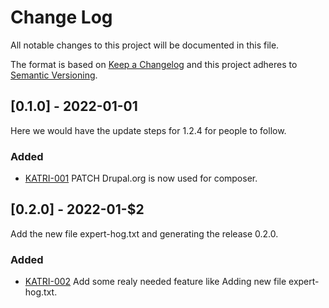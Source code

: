 
# Change Log

All notable changes to this project will be documented in this file.

The format is based on [Keep a Changelog](http://keepachangelog.com/)
and this project adheres to [Semantic Versioning](http://semver.org/).

## [0.1.0] - 2022-01-01
  
Here we would have the update steps for 1.2.4 for people to follow.

### Added

- [KATRI-001](http://tickets.ketri.github.com/browse/KATRI-001)
  PATCH Drupal.org is now used for composer.
## [0.2.0] - 2022-01-$2

Add the new file expert-hog.txt and generating the release 0.2.0.

### Added

- [KATRI-002](http://tickets.ketri.github.com/browse/KATRI-002)
  Add some realy needed feature like Adding new file expert-hog.txt.
